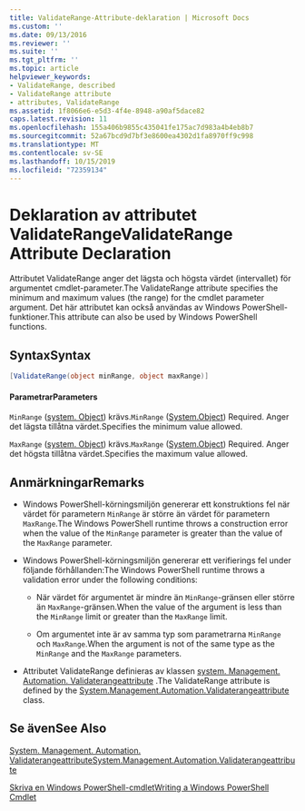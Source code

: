 ```yaml
---
title: ValidateRange-Attribute-deklaration | Microsoft Docs
ms.custom: ''
ms.date: 09/13/2016
ms.reviewer: ''
ms.suite: ''
ms.tgt_pltfrm: ''
ms.topic: article
helpviewer_keywords:
- ValidateRange, described
- ValidateRange attribute
- attributes, ValidateRange
ms.assetid: 1f8066e6-e5d3-4f4e-8948-a90af5dace82
caps.latest.revision: 11
ms.openlocfilehash: 155a406b9855c435041fe175ac7d983a4b4eb8b7
ms.sourcegitcommit: 52a67bcd9d7bf3e8600ea4302d1fa8970ff9c998
ms.translationtype: MT
ms.contentlocale: sv-SE
ms.lasthandoff: 10/15/2019
ms.locfileid: "72359134"
---
```

# <a name="validaterange-attribute-declaration"></a><span data-ttu-id="99a8e-102">Deklaration av attributet ValidateRange</span><span class="sxs-lookup"><span data-stu-id="99a8e-102">ValidateRange Attribute Declaration</span></span>

<span data-ttu-id="99a8e-103">Attributet ValidateRange anger det lägsta och högsta värdet (intervallet) för argumentet cmdlet-parameter.</span><span class="sxs-lookup"><span data-stu-id="99a8e-103">The ValidateRange attribute specifies the minimum and maximum values (the range) for the cmdlet parameter argument.</span></span> <span data-ttu-id="99a8e-104">Det här attributet kan också användas av Windows PowerShell-funktioner.</span><span class="sxs-lookup"><span data-stu-id="99a8e-104">This attribute can also be used by Windows PowerShell functions.</span></span>

## <a name="syntax"></a><span data-ttu-id="99a8e-105">Syntax</span><span class="sxs-lookup"><span data-stu-id="99a8e-105">Syntax</span></span>

```csharp
[ValidateRange(object minRange, object maxRange)]
```

#### <a name="parameters"></a><span data-ttu-id="99a8e-106">Parametrar</span><span class="sxs-lookup"><span data-stu-id="99a8e-106">Parameters</span></span>

<span data-ttu-id="99a8e-107">`MinRange` ([system. Object](/dotnet/api/system.object)) krävs.</span><span class="sxs-lookup"><span data-stu-id="99a8e-107">`MinRange` ([System.Object](/dotnet/api/system.object)) Required.</span></span> <span data-ttu-id="99a8e-108">Anger det lägsta tillåtna värdet.</span><span class="sxs-lookup"><span data-stu-id="99a8e-108">Specifies the minimum value allowed.</span></span>

<span data-ttu-id="99a8e-109">`MaxRange` ([system. Object](/dotnet/api/system.object)) krävs.</span><span class="sxs-lookup"><span data-stu-id="99a8e-109">`MaxRange` ([System.Object](/dotnet/api/system.object)) Required.</span></span> <span data-ttu-id="99a8e-110">Anger det högsta tillåtna värdet.</span><span class="sxs-lookup"><span data-stu-id="99a8e-110">Specifies the maximum value allowed.</span></span>

## <a name="remarks"></a><span data-ttu-id="99a8e-111">Anmärkningar</span><span class="sxs-lookup"><span data-stu-id="99a8e-111">Remarks</span></span>

- <span data-ttu-id="99a8e-112">Windows PowerShell-körningsmiljön genererar ett konstruktions fel när värdet för parametern `MinRange` är större än värdet för parametern `MaxRange`.</span><span class="sxs-lookup"><span data-stu-id="99a8e-112">The Windows PowerShell runtime throws a construction error when the value of the `MinRange` parameter is greater than the value of the `MaxRange` parameter.</span></span>

- <span data-ttu-id="99a8e-113">Windows PowerShell-körningsmiljön genererar ett verifierings fel under följande förhållanden:</span><span class="sxs-lookup"><span data-stu-id="99a8e-113">The Windows PowerShell runtime throws a validation error under the following conditions:</span></span>

    - <span data-ttu-id="99a8e-114">När värdet för argumentet är mindre än `MinRange`-gränsen eller större än `MaxRange`-gränsen.</span><span class="sxs-lookup"><span data-stu-id="99a8e-114">When the value of the argument is less than the `MinRange` limit or greater than the `MaxRange` limit.</span></span>

    - <span data-ttu-id="99a8e-115">Om argumentet inte är av samma typ som parametrarna `MinRange` och `MaxRange`.</span><span class="sxs-lookup"><span data-stu-id="99a8e-115">When the argument is not of the same type as the `MinRange` and the `MaxRange` parameters.</span></span>

- <span data-ttu-id="99a8e-116">Attributet ValidateRange definieras av klassen [system. Management. Automation. Validaterangeattribute](/dotnet/api/System.Management.Automation.ValidateRangeAttribute) .</span><span class="sxs-lookup"><span data-stu-id="99a8e-116">The ValidateRange attribute is defined by the [System.Management.Automation.Validaterangeattribute](/dotnet/api/System.Management.Automation.ValidateRangeAttribute) class.</span></span>

## <a name="see-also"></a><span data-ttu-id="99a8e-117">Se även</span><span class="sxs-lookup"><span data-stu-id="99a8e-117">See Also</span></span>

[<span data-ttu-id="99a8e-118">System. Management. Automation. Validaterangeattribute</span><span class="sxs-lookup"><span data-stu-id="99a8e-118">System.Management.Automation.Validaterangeattribute</span></span>](/dotnet/api/System.Management.Automation.ValidateRangeAttribute)

[<span data-ttu-id="99a8e-119">Skriva en Windows PowerShell-cmdlet</span><span class="sxs-lookup"><span data-stu-id="99a8e-119">Writing a Windows PowerShell Cmdlet</span></span>](./writing-a-windows-powershell-cmdlet.md)
